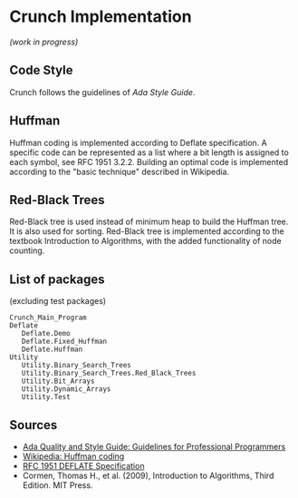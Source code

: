 # Crunch Implementation

_(work in progress)_


## Code Style

Crunch follows the guidelines of *Ada Style Guide*.


## Huffman

Huffman coding is implemented according to Deflate specification.
A specific code can be represented as a list where a bit length is
assigned to each symbol, see RFC 1951 3.2.2. Building an optimal code is
implemented according to the "basic technique" described in Wikipedia.


## Red-Black Trees

Red-Black tree is used instead of minimum heap to build the Huffman tree.
It is also used for sorting. Red-Black tree is implemented according
to the textbook Introduction to Algorithms, with the added functionality
of node counting.


## List of packages

(excluding test packages)


    Crunch_Main_Program
    Deflate
       Deflate.Demo
       Deflate.Fixed_Huffman
       Deflate.Huffman
    Utility
       Utility.Binary_Search_Trees
       Utility.Binary_Search_Trees.Red_Black_Trees
       Utility.Bit_Arrays
       Utility.Dynamic_Arrays
       Utility.Test


## Sources

* [Ada Quality and Style Guide: Guidelines for Professional Programmers](https://en.wikibooks.org/wiki/Ada_Style_Guide)
* [Wikipedia: Huffman coding](https://en.wikipedia.org/wiki/Huffman_coding)
* [RFC 1951 DEFLATE Specification](https://tools.ietf.org/html/rfc1951)
* Cormen, Thomas H., et al. (2009), Introduction to Algorithms, Third Edition. MIT Press.
